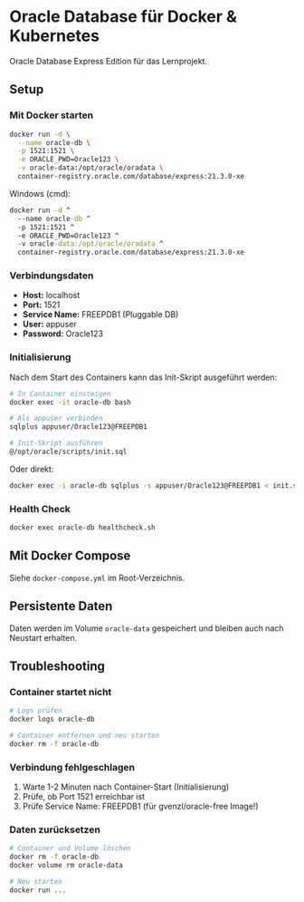 # Oracle Database für Docker & Kubernetes

Oracle Database Express Edition für das Lernprojekt.

## Setup

### Mit Docker starten

```bash
docker run -d \
  --name oracle-db \
  -p 1521:1521 \
  -e ORACLE_PWD=Oracle123 \
  -v oracle-data:/opt/oracle/oradata \
  container-registry.oracle.com/database/express:21.3.0-xe
```

Windows (cmd):
```cmd
docker run -d ^
  --name oracle-db ^
  -p 1521:1521 ^
  -e ORACLE_PWD=Oracle123 ^
  -v oracle-data:/opt/oracle/oradata ^
  container-registry.oracle.com/database/express:21.3.0-xe
```

### Verbindungsdaten

- **Host:** localhost
- **Port:** 1521
- **Service Name:** FREEPDB1 (Pluggable DB)
- **User:** appuser
- **Password:** Oracle123

### Initialisierung

Nach dem Start des Containers kann das Init-Skript ausgeführt werden:

```bash
# In Container einsteigen
docker exec -it oracle-db bash

# Als appuser verbinden
sqlplus appuser/Oracle123@FREEPDB1

# Init-Skript ausführen
@/opt/oracle/scripts/init.sql
```

Oder direkt:

```bash
docker exec -i oracle-db sqlplus -s appuser/Oracle123@FREEPDB1 < init.sql
```

### Health Check

```bash
docker exec oracle-db healthcheck.sh
```

## Mit Docker Compose

Siehe `docker-compose.yml` im Root-Verzeichnis.

## Persistente Daten

Daten werden im Volume `oracle-data` gespeichert und bleiben auch nach Neustart erhalten.

## Troubleshooting

### Container startet nicht

```bash
# Logs prüfen
docker logs oracle-db

# Container entfernen und neu starten
docker rm -f oracle-db
```

### Verbindung fehlgeschlagen

1. Warte 1-2 Minuten nach Container-Start (Initialisierung)
2. Prüfe, ob Port 1521 erreichbar ist
3. Prüfe Service Name: FREEPDB1 (für gvenzl/oracle-free Image!)

### Daten zurücksetzen

```bash
# Container und Volume löschen
docker rm -f oracle-db
docker volume rm oracle-data

# Neu starten
docker run ...
```

